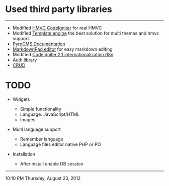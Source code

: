 # Used third party libraries #

----------

- Modified [HMVC CodeIgniter](https://github.com/EllisLab/CodeIgniter/pull/1818 "CodeIgniter") for real HMVC
- Modified [Template engine](https://github.com/philsturgeon/codeigniter-template/) the best solution for multi themes and hmvc support.
- [PyroCMS Documentation](https://github.com/pyrocms/pyrocms-docs)
- [MarkdownPad editor](http://markdownpad.com/ "MarkdownPad is a full-featured Markdown editor for Windows.") for easy markdown editing
- Modified [CodeIgniter 2.1 internationalization i18n](https://github.com/EllisLab/CodeIgniter/wiki/CodeIgniter-2.1-internationalization-i18n/ "CodeIgniter 2.1 internationalization i18n")
- [Auth library](https://github.com/philsturgeon/codeigniter-oauth2)
- [CRUD](https://github.com/segersjens/CodeIgniter-My-Model)
# TODO #


- Widgets
	- Simple functionality
	- Language: JavaScript/HTML
	- Images
 
- Multi language support
	- Remember language
	- Language files editor native PHP or PO

- Installation
	- After install enable DB session

----------
10:10 PM Thursday, August 23, 2012